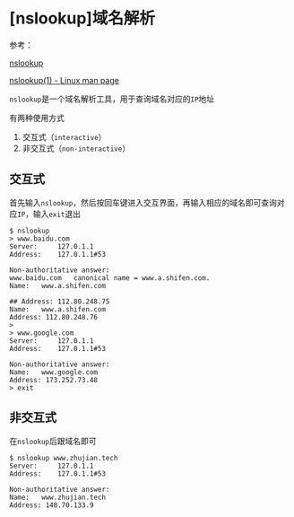 
# [nslookup]域名解析

参考：

[nslookup](https://en.wikipedia.org/wiki/Nslookup)

[nslookup(1) - Linux man page](https://linux.die.net/man/1/nslookup)

`nslookup`是一个域名解析工具，用于查询域名对应的`IP`地址

有两种使用方式

1. 交互式（`interactive`）
2. 非交互式（`non-interactive`）

## 交互式

首先输入`nslookup`，然后按回车键进入交互界面，再输入相应的域名即可查询对应`IP`，输入`exit`退出

```
$ nslookup 
> www.baidu.com
Server:		127.0.1.1
Address:	127.0.1.1#53

Non-authoritative answer:
www.baidu.com	canonical name = www.a.shifen.com.
Name:	www.a.shifen.com

## Address: 112.80.248.75
Name:	www.a.shifen.com
Address: 112.80.248.76
> 
> www.google.com
Server:		127.0.1.1
Address:	127.0.1.1#53

Non-authoritative answer:
Name:	www.google.com
Address: 173.252.73.48
> exit
```

## 非交互式

在`nslookup`后跟域名即可

```
$ nslookup www.zhujian.tech
Server:		127.0.1.1
Address:	127.0.1.1#53

Non-authoritative answer:
Name:	www.zhujian.tech
Address: 148.70.133.9
```